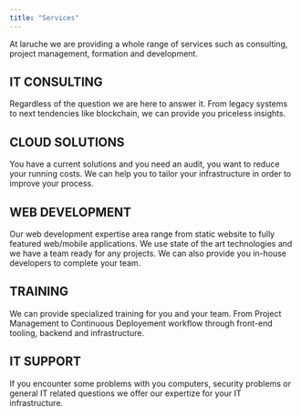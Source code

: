 ```yaml
---
title: "Services"
---
```


At laruche we are providing a whole range of services such as consulting, project management, formation and development.

## IT CONSULTING

Regardless of the question we are here to answer it. From legacy systems to next tendencies like blockchain, we can provide you priceless insights.

## CLOUD SOLUTIONS

You have a current solutions and you need an audit, you want to reduce your running costs. We can help you to tailor your infrastructure in order to improve your process.

## WEB DEVELOPMENT

Our web development expertise area range from static website to fully featured web/mobile applications. We use state of the art technologies and we have a team ready for any projects. We can also provide you in-house developers to complete your team.

## TRAINING

We can provide specialized training for you and your team. From Project Management to Continuous Deployement workflow through front-end tooling, backend and infrastructure.

## IT SUPPORT

If you encounter some problems with you computers, security problems or general IT related questions we offer our expertize for your IT infrastructure.
